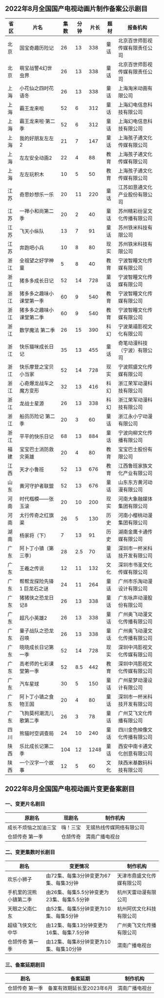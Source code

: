 ## 2022年8月全国国产电视动画片制作备案公示剧目
 省区 | 片名 | 集数 | 分钟 | 片长 | 题材 | 报备机构 
---|---|---|---|---|---|---
 北京 | 国宝奇趣历险记 | 26 | 13 | 338 | 童话 | 北京百世师影视传媒有限责任公司 
 北京 | 萌宝战警4幻世虫界 | 26 | 13 | 338 | 童话 | 北京百世师影视传媒有限责任公司 
 上海 | 小花仙之四时花语冬 | 26 | 13 | 338 | 童话 | 上海淘米动画有限公司 
 上海 | 霸王龙来啦 | 52 | 6 | 312 | 童话 | 上海幻电信息科技有限公司 
 上海 | 霸王龙来啦·第二季 | 52 | 6 | 312 | 童话 | 上海幻电信息科技有限公司 
 上海 | 我的好朋友左左2 | 21 | 7 | 147 | 童话 | 上海孩子通文化传媒有限公司 
 上海 | 左左安全动画2 | 22 | 4 | 88 | 教育 | 上海孩子通文化传媒有限公司 
 上海 | 左左玩积木 | 10 | 5 | 50 | 教育 | 上海孩子通文化传媒有限公司 
 江苏 | 奇思妙想乐一乐 | 20 | 11 | 220 | 童话 | 江苏如意通文化产业股份有限公司 
 江苏 | 一禅小和尚第二季 | 20 | 2 | 40 | 童话 | 苏州精彩纷呈文化传播有限公司 
 江苏 | 飞天小纵队 | 13 | 7 | 91 | 童话 | 苏州铁米科技有限公司 
 江苏 | 奔跑吧小兵 | 10 | 8 | 80 | 现实 | 苏州铁米科技有限公司 
 浙江 | 全祖望之好学神童 | 5 | 8 | 40 | 教育 | 宁波智瞳文化传媒有限公司 
 浙江 | 猪多多成长日记 | 52 | 14 | 728 | 童话 | 宁波智瞳文化传媒有限公司 
 浙江 | 猪多多之趣味小课堂第一季 | 60 | 9 | 540 | 教育 | 宁波智瞳文化传媒有限公司 
 浙江 | 猪多多之趣味小课堂第二季 | 60 | 9 | 540 | 教育 | 宁波智瞳文化传媒有限公司 
 浙江 | 数学魔法 第二季 | 26 | 15 | 390 | 科幻 | 宁波莱禧影视文化有限公司 
 浙江 | 快乐猫咪成长日记 | 35 | 13 | 455 | 童话 | 奇笔动漫科技（宁波）有限公司 
 浙江 | 快乐摩登之宝贝小当家 | 52 | 14 | 728 | 现实 | 宁波熙盛文化传媒有限公司 
 浙江 | 心奇爆龙战车之魔方变形 | 32 | 13 | 416 | 科幻 | 浙江荣军动漫科技有限公司 
 浙江 | 龙战士星源 | 26 | 13 | 338 | 科幻 | 浙江荣军动漫科技有限公司 
 浙江 | 船员历险记 第二季 | 20 | 3 | 60 | 童话 | 浙江永小宁动漫有限公司 
 浙江 | 平平的快乐日记 | 68 | 13 | 884 | 童话 | 宁波向柳文化传播有限公司 
 福建 | 宝宝巴士消防救灾英雄 | 20 | 4 | 80 | 教育 | 宝宝巴士股份有限公司 
 江西 | 天才小鲁班 | 52 | 13 | 676 | 教育 | 江西鲁班家族文化产业有限公司 
 山东 | 黄河守护者联盟 | 52 | 13 | 676 | 童话 | 山东东方黄河动漫有限公司 
 河南 | 时代楷模——张玉滚 | 20 | 10 | 200 | 现实 | 河南大象融媒体集团有限公司 
 河南 | 太行传奇之红旗渠 | 26 | 5 | 130 | 历史 | 河南小樱桃动漫集团有限公司 
 湖南 | 杨家将（下） | 7 | 13 | 91 | 历史 | 湖南金鹰卡通传媒有限公司 
 广东 | 阿卜丁小镇（第三季） | 28 | 2.5 | 70 | 童话 | 深圳市一杯米科技开发有限公司 
 广东 | 王羲之传说 | 12 | 11 | 132 | 文化 | 深圳市书圣文化传媒有限公司 
 广东 | 帮帮龙探险先锋1 巨龙石之谜 | 24 | 11 | 264 | 童话 | 广州市乐淘动漫设计有限公司 
 广东 | 猪猪侠之恐龙日记8 | 26 | 13 | 338 | 童话 | 广东咏声动漫股份有限公司 
 广东 | 超凡小英雄2 | 26 | 13 | 338 | 童话 | 广州奥飞动漫文化传播有限公司 
 广东 | 量子战队之恐龙召唤 | 26 | 13 | 338 | 童话 | 广州奥飞动漫文化传播有限公司 
 广东 | 晓晓成长日记第一季 | 52 | 14 | 728 | 现实 | 深圳中鸿影视文化传媒有限公司 
 广东 | 高老师的七彩课堂第一季 | 52 | 8.5 | 442 | 教育 | 深圳中鸿影视文化传媒有限公司 
 广东 | 汽车星球 | 30 | 5 | 150 | 童话 | 广州星梦动漫设计有限公司 
 广东 | 阿卜丁小镇之食物王国 | 20 | 4 | 80 | 童话 | 深圳市一杯米科技开发有限公司 
 广东 | 飞狗莫柯潮流儿歌第二季 | 26 | 3 | 78 | 童话 | 广州艾飞文化传播有限公司 
 四川 | 熊猫时空调查局 | 24 | 10 | 240 | 童话 | 四川金色映像文化传播有限公司 
 陕西 | 乐比成长记第二季 | 104 | 12 | 1248 | 童话 | 西安中南卡通文化创意有限公司 
 陕西 | 一个汉字一个故事 | 12 | 5 | 60 | 文化 | 陕西米基数码科技有限公司 

## 2022年8月全国国产电视动画片变更备案剧目
### 一、变更片名剧目
 原剧名 | 现剧名 | 制作机构 
---|---|---
 成长不烦恼之加油三宝 | 嗨！三宝 | 无锡热线传媒网络有限公司 
 仓颉传奇 第一季 | 仓颉传奇 | 渭南广播电视台 

### 二、变更集数时长剧目
 剧名 | 变更情况 | 制作机构 
---|---|---
 欢乐小狮子 | 由72集、每集3分钟变更为67集、每集3分钟 | 天津市鼎盛文化传媒有限公司 
 手机里的浣熊小镇第二季 | 由26集、每集5.5分钟变更为23集、每集5.5分钟 | 杭州天雷动漫有限公司 
 天眼之父南仁东 | 由52集、每集5分钟变更为10集、每集5分钟 | 杭州阿优文化科技有限公司 
 超级飞侠文化中华 | 由12集、每集13分钟变更为16集、每集7.5分钟 | 广州奥飞文化传播有限公司 
 仓颉传奇 第一季 | 由12集、每集8分钟变更为10集、每集10分钟 | 渭南广播电视台 

### 三、备案延期剧目
 剧名 | 备案延期 | 制作机构 
---|---|---
 仓颉传奇 第一季 | 备案有效期延长至2023年6月 | 渭南广播电视台 